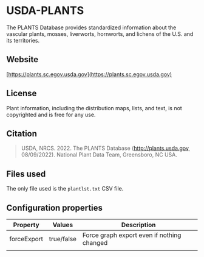 # USDA-PLANTS

The PLANTS Database provides standardized information about the vascular plants, mosses, liverworts, hornworts, and lichens of the U.S. and its territories.

## Website

[https://plants.sc.egov.usda.gov](https://plants.sc.egov.usda.gov)

## License

Plant information, including the distribution maps, lists, and text, is not copyrighted and is free for any use.

## Citation

> USDA, NRCS. 2022. The PLANTS Database (http://plants.usda.gov, 08/09/2022). National Plant Data Team, Greensboro, NC USA.

## Files used

The only file used is the ```plantlst.txt``` CSV file.

## Configuration properties

| Property    | Values     | Description                                |
|-------------|------------|--------------------------------------------|
| forceExport | true/false | Force graph export even if nothing changed |
|             |            |                                            |
